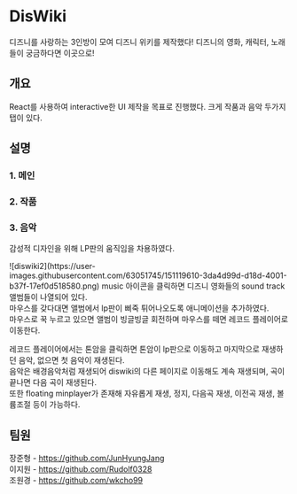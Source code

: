 # DisWiki

디즈니를 사랑하는 3인방이 모여 디즈니 위키를 제작했다!
디즈니의 영화, 캐릭터, 노래들이 궁금하다면 이곳으로!

## 개요

React를 사용하여 interactive한 UI 제작을 목표로 진행했다.
크게 작품과 음악 두가지 탭이 있다.

## 설명

### 1. 메인



### 2. 작품




### 3. 음악


<p>

감성적 디자인을 위해 LP판의 움직임을 차용하였다.<br/>
</p>
<p>
![diswiki2](https://user-images.githubusercontent.com/63051745/151119610-3da4d99d-d18d-4001-b37f-17ef0d518580.png)
music 아이콘을 클릭하면 디즈니 영화들의 sound track 앨범들이 나열되어 있다.<br/>
마우스를 갖다대면 앨범에서 lp판이 삐죽 튀어나오도록 애니메이션을 추가하였다.<br/>
마우스로 꾹 누르고 있으면 앨범이 빙글빙글 회전하며 마우스를 떼면 레코드 플레이어로 이동한다. <br/>
</P>
<p>
레코드 플레이어에서는 톤암을 클릭하면 톤암이 lp판으로 이동하고 마지막으로 재생하던 음악, 없으면 첫 음악이 재생된다. <br/>
음악은 배경음악처럼 재생되어 diswiki의 다른 페이지로 이동해도 계속 재생되며, 곡이 끝나면 다음 곡이 재생된다. <br/>
또한 floating minplayer가 존재해 자유롭게 재생, 정지, 다음곡 재생, 이전곡 재생, 볼륨조절 등이 가능하다. <br/>


</p>


## 팀원

장준형 - https://github.com/JunHyungJang <br/>
이지원 - https://github.com/Rudolf0328 <br/>
조원경 - https://github.com/wkcho99 <br/>
